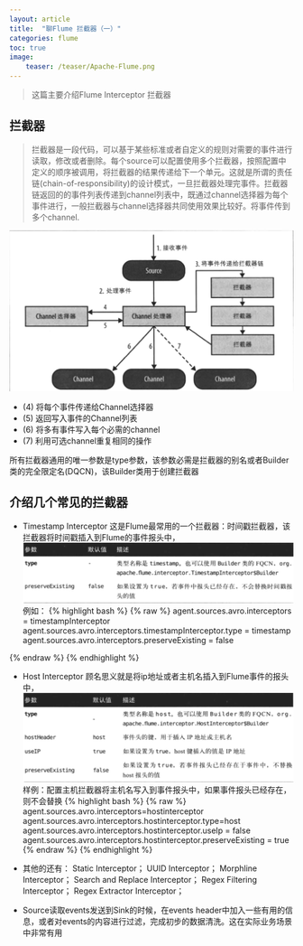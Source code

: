 ```yaml
---
layout: article
title:  "聊Flume 拦截器（一）"
categories: flume
toc: true
image:
    teaser: /teaser/Apache-Flume.png
---
```


> 这篇主要介绍Flume Interceptor 拦截器

## 拦截器
> 拦截器是一段代码，可以基于某些标准或者自定义的规则对需要的事件进行读取，修改或者删除。每个source可以配置使用多个拦截器，按照配置中定义的顺序被调用，将拦截器的结果传递给下一个单元。这就是所谓的责任链(chain-of-responsibility)的设计模式，一旦拦截器处理完事件。拦截器链返回的的事件列表传递到channel列表中，既通过channel选择器为每个事件进行，一般拦截器与channel选择器共同使用效果比较好。将事件传到多个channel.

![](/images/hadoop/flume/flume-intercepter1.png)

* (4) 将每个事件传递给Channel选择器
* (5) 返回写入事件的Channel列表
* (6) 将多有事件写入每个必需的channel
* (7) 利用可选channel重复相同的操作

所有拦截器通用的唯一参数是type参数，该参数必需是拦截器的别名或者Builder类的完全限定名(DQCN)，该Builder类用于创建拦截器

## 介绍几个常见的拦截器

* Timestamp Interceptor
这是Flume最常用的一个拦截器：时间戳拦截器，该拦截器将时间戳插入到Flume的事件报头中，
![](/images/hadoop/flume/flume-intercepter2.png)
例如：
{% highlight bash %}
{% raw %}
agent.sources.avro.interceptors = timestampInterceptor
agent.sources.avro.interceptors.timestampInterceptor.type = timestamp
agent.sources.avro.interceptors.preserveExisting = false

{% endraw %}
{% endhighlight %}

* Host Interceptor
顾名思义就是将ip地址或者主机名插入到Flume事件的报头中，
![](/images/hadoop/flume/flume-intercepter3.png)
样例：配置主机拦截器将主机名写入到事件报头中，如果事件报头已经存在，则不会替换
{% highlight bash %}
{% raw %}
agent.sources.avro.interceptors=hostinterceptor
agent.sources.avro.interceptors.hostinterceptor.type=host
agent.sources.avro.interceptors.hostinterceptor.useIp = false
agent.sources.avro.interceptors.hostinterceptor.preserveExisting = true
{% endraw %}
{% endhighlight %}

* 其他的还有：
Static Interceptor；
UUID Interceptor；
Morphline Interceptor；
Search and Replace Interceptor；
Regex Filtering Interceptor；
Regex Extractor Interceptor；



* Source读取events发送到Sink的时候，在events header中加入一些有用的信息，或者对events的内容进行过滤，完成初步的数据清洗。这在实际业务场景中非常有用